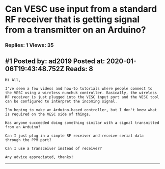 # Can VESC use input from a standard RF receiver that is getting signal from a transmitter on an Arduino?

### Replies: 1 Views: 35

## \#1 Posted by: ad2019 Posted at: 2020-01-06T19:43:48.752Z Reads: 8

```
Hi All,

I've seen a few videos and how-to tutorials where people connect to the VESC using a wireless nunchuk controller. Basically, the wireless RF receiver is just plugged into the VESC input port and the VESC tool can be configured to interpret the incoming signal.

I'm hoping to make an Arduino-based controller, but I don't know what is required on the VESC side of things. 

Has anyone succeeded doing something similar with a signal transmitted from an Arduino? 

Can I just plug in a simple RF receiver and receive serial data through the PPM port?

Can I use a transceiver instead of receiver?

Any advice appreciated, thanks!
```

---
